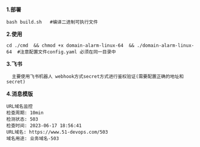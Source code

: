 **1.部署**
```
bash build.sh   #编译二进制可执行文件 
``` 
**2.使用**
```
cd ./cmd  && chmod +x domain-alarm-linux-64  && ./domain-alarm-linux-64  #注意配置文件config.yaml 必须在同一目录中

```
**3.飞书**
```
  主要使用飞书机器人 webhook方式secret方式进行鉴权验证(需要配置正确的地址和secret)
```
**4.消息模版**
```
URL域名监控
检查周期: 10min
检测状态: 503
检查时间: 2023-06-17 18:56:41
URL域名: https://www.51-devops.com/503
域名用途: 业务域名-503
```
